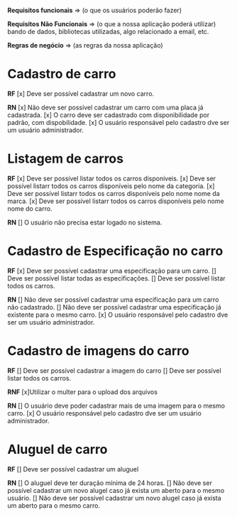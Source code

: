 **Requisitos funcionais** =>
(o que os usuários poderão fazer)


**Requisitos Não Funcionais** =>
(o que a nossa aplicação poderá utilizar)
bando de dados, bibliotecas utilizadas, algo relacionado a email, etc.


**Regras de negócio** =>
(as regras da nossa aplicação)


# Cadastro de carro

**RF**
[x] Deve ser possível cadastrar um novo carro.

**RN**
[x] Não deve ser possível cadastrar um carro com uma placa já cadastrada.
[x] O carro deve ser cadastrado com disponibilidade por padrão, com dispobilidade.
[x] O usuário responsável pelo cadastro dve ser um usuário administrador.

# Listagem de carros

**RF**
[x] Deve ser possível listar todos os carros disponíveis.
[x] Deve ser possível listarr todos os carros disponíveis pelo nome da categoria.
[x] Deve ser possível listarr todos os carros disponíveis pelo nome nome da marca.
[x] Deve ser possível listarr todos os carros disponíveis pelo nome nome do carro.


**RN**
[] O usuário não precisa estar logado no sistema.


# Cadastro de Especificação no carro

**RF**
[x] Deve ser possível cadastrar uma especificação para um carro.
[] Deve ser possível listar todas as especificações.
[] Deve ser possível listar todos os carros.

**RN**
[] Não deve ser possível cadastrar uma especificação para um carro não cadastrado.
[] Não deve ser possível cadastrar uma especificação já existente para o mesmo carro.
[x] O usuário responsável pelo cadastro dve ser um usuário administrador.

# Cadastro de imagens do carro


**RF**
[] Deve ser possível cadastrar a imagem do carro
[] Deve ser possível listar todos os carros.

**RNF**
[x]Utilizar o multer para o upload dos arquivos


**RN**
[] O usuário deve poder cadastrar mais de uma imagem para o mesmo carro.
[x] O usuário responsável pelo cadastro dve ser um usuário administrador.

# Aluguel de carro

**RF**
[] Deve ser possível cadastrar um aluguel

**RN**
[] O aluguel deve ter duração mínima de 24 horas.
[] Não deve ser possível cadastrar um novo alugel caso já exista um aberto para o mesmo usuário.
[] Não deve ser possível cadastrar um novo alugel caso já exista um aberto para o mesmo carro.


